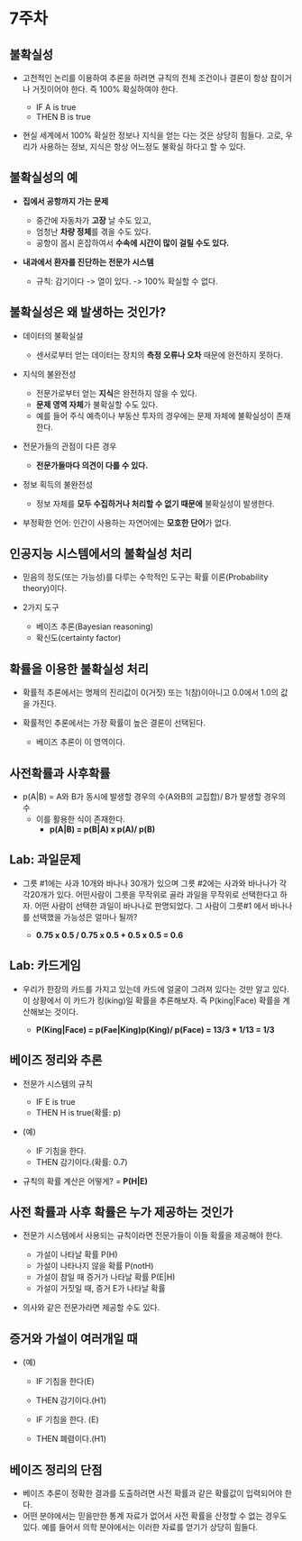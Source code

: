# 7주차
## 불확실성
* 고전적인 논리를 이용하여 추론을 하려면 규칙의 전체 조건이나 결론이 항상   참이거나 거짓이어야 한다. 즉 100% 확실하여야 한다.
  * IF A is true
  * THEN B is true

* 현실 세계에서 100% 확실한 정보나 지식을 얻는 다는 것은 상당히 힘들다.   고로, 우리가 사용하는 정보, 지식은 항상 어느정도 불확실 하다고 할 수 있다.

## 불확실성의 예
* **집에서 공항까지 가는 문제**
  * 중간에 자동차가 **고장** 날 수도 있고,
  * 엄청난 **차량 정체**를 겪을 수도 있다.
  * 공항이 몹시 혼잡하여서 **수속에 시간이 많이 걸릴 수도 있다.**

* **내과에서 환자를 진단하는 전문가 시스템**
  * 규칙: 감기이다 -> 열이 있다. -> 100% 확실할 수 없다.

## 불확실성은 왜 발생하는 것인가?
* 데이터의 불확실설
  * 센서로부터 얻는 데이터는 장치의 **측정 오류나 오차** 때문에 완전하지 못하다.

* 지식의 불완전성
  * 전문가로부터 얻는 **지식**은 완전하지 않을 수 있다.
  * **문제 영역 자체**가 불확실할 수도 있다.
  * 예를 들어 주식 예측이나 부동산 투자의 경우에는 문제 자체에 불확실성이 존재한다.

* 전문가들의 관점이 다른 경우
  * **전문가들마다 의견이 다를 수 있다.**

* 정보 획득의 불완전성
  * 정보 자체를 **모두 수집하거나 처리할 수 없기 때문에** 불확실성이 발생한다.

* 부정확한 언어: 인간이 사용하는 자연어에는 **모호한 단어**가 없다.

## 인공지능 시스템에서의 불확실성 처리
* 믿음의 정도(또는 가능성)를 다루는 수학적인 도구는 확률 이론(Probability theory)이다.

* 2가지 도구
  * 베이즈 추론(Bayesian reasoning)
  * 확신도(certainty factor)

## 확률을 이용한 불확실성 처리
* 확률적 추론에서는 명제의 진리값이 0(거짓) 또는 1(참)이아니고 0.0에서 1.0의 값을 가진다.

* 확률적인 추론에서는 가장 확률이 높은 결론이 선택된다.
  * 베이즈 추론이 이 영역이다.

## 사전확률과 사후확률
* p(A|B) = A와 B가 동시에 발생할 경우의 수(A와B의 교집합)/ B가 발생할 경우의 수
  * 이를 활용한 식이 존재한다.
    * **p(A|B) = p(B|A) x p(A)/ p(B)**

## Lab: 과일문제
* 그릇 #1에는 사과 10개와 바나나 30개가 있으며 그릇 #2에는 사과와 바나나가 각각20개가 있다.   어떤사람이 그릇을 무작위로 골라 과일을 무작위로 선택한다고 하자. 어떤 사람이 선택한 과일이 바나나로 판명되었다.   그 사람이 그릇#1 에서  바나나를 선택했을 가능성은 얼마나 될까?

  * **0.75 x 0.5 / 0.75 x 0.5 + 0.5 x 0.5 = 0.6**

## Lab: 카드게임
* 우리가 한장의 카드를 가지고 있는데 카드에 얼굴이 그려져 있다는 것만 알고 있다.   이 상황에서 이 카드가 킹(king)일 확률을 추론해보자.    즉 P(king|Face) 확률을 계산해보는 것이다.

  * **P(King|Face) = p(Fae|King)p(King)/ p(Face) = 13/3 * 1/13 = 1/3**

## 베이즈 정리와 추론
* 전문가 시스템의 규칙
  * IF E is true
  * THEN H is true(확률: p)

* (예)
  * IF 기침을 한다.
  * THEN  감기이다.(확률: 0.7)

* 규칙의 확률 계산은 어떻게? = **P(H|E)**

## 사전 확률과 사후 확률은 누가 제공하는 것인가
* 전문가 시스템에서 사용되는 규칙이라면 전문가들이 이들 확률을 제공해야 한다.
  * 가설이 나타날 확률 P(H)
  * 가설이 나타나지 않을 확률 P(notH)
  * 가설이 참일 때 증거가 나타날 확률 P(E|H)
  * 가설이 거짓일 때, 증거 E가 나타날 확률

* 의사와 같은 전문가라면 제공할 수도 있다.

## 증거와 가설이 여러개일 때
* (예)
  * IF 기침을 한다(E)
  * THEN 감기이다.(H1)

  * IF 기침을 한다. (E)
  * THEN 폐렴이다.(H1)


## 베이즈 정리의 단점
* 베이즈 추론이 정확한 결과를 도출하려면 사전 확률과 같은 확률값이 입력되어야 한다.
* 어떤 분야에서는 믿을만한 통계 자료가 없어서 사전 확률을 산정할 수 없는 경우도 있다.   예를 들어서 의학 분야에서는 이러한 자료를 얻기가 상당히 힘들다.
